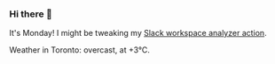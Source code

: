 ### Hi there :wave:

It's Monday! I might be tweaking my [Slack workspace analyzer action](https://github.com/bewuethr/slack-analyzer).

Weather in Toronto: overcast, at +3°C.
